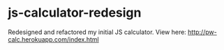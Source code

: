 # js-calculator-redesign
Redesigned and refactored my initial JS calculator.
View here: http://pw-calc.herokuapp.com/index.html

